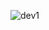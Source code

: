 ![dev1](https://github.com/w-karim/Django-web-dev-projects/assets/121901070/747338c7-ee4a-4000-8ef2-b42c84305de8)

